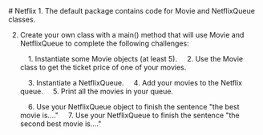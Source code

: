 
 <div id="moduleIndex">
  # Netflix
  1. The default package contains code for Movie and NetflixQueue classes.

2. Create your own class with a main() method that will use Movie and NetflixQueue to complete the following challenges:

        1. Instantiate some Movie objects (at least 5).
	    2. Use the Movie class to get the ticket price of one of your movies.

	    3. Instantiate a NetflixQueue.
	    4. Add your movies to the Netflix queue.
	    5. Print all the movies in your queue.

	    6. Use your NetflixQueue object to finish the sentence "the best movie is...."
	    7. Use your NetflixQueue to finish the sentence "the second best movie is...."
 </div>

